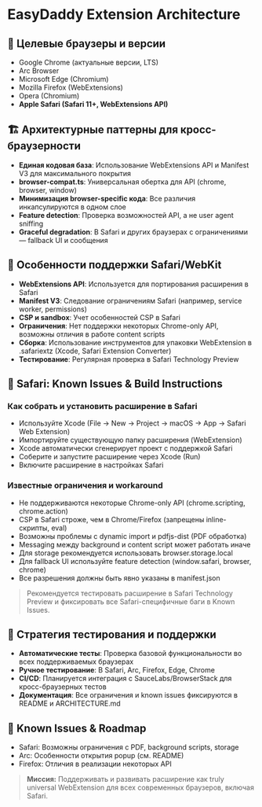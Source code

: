 # EasyDaddy Extension Architecture

## 🎯 Целевые браузеры и версии

- Google Chrome (актуальные версии, LTS)
- Arc Browser
- Microsoft Edge (Chromium)
- Mozilla Firefox (WebExtensions)
- Opera (Chromium)
- **Apple Safari (Safari 11+, WebExtensions API)**

## 🏗️ Архитектурные паттерны для кросс-браузерности

- **Единая кодовая база**: Использование WebExtensions API и Manifest V3 для максимального покрытия
- **browser-compat.ts**: Универсальная обертка для API (chrome, browser, window)
- **Минимизация browser-specific кода**: Все различия инкапсулируются в одном слое
- **Feature detection**: Проверка возможностей API, а не user agent sniffing
- **Graceful degradation**: В Safari и других браузерах с ограничениями — fallback UI и сообщения

## 🍏 Особенности поддержки Safari/WebKit

- **WebExtensions API**: Используется для портирования расширения в Safari
- **Manifest V3**: Следование ограничениям Safari (например, service worker, permissions)
- **CSP и sandbox**: Учет особенностей CSP в Safari
- **Ограничения**: Нет поддержки некоторых Chrome-only API, возможны отличия в работе content scripts
- **Сборка**: Использование инструментов для упаковки WebExtension в .safariextz (Xcode, Safari Extension Converter)
- **Тестирование**: Регулярная проверка в Safari Technology Preview

## 🍏 Safari: Known Issues & Build Instructions

### Как собрать и установить расширение в Safari

- Используйте Xcode (File → New → Project → macOS → App → Safari Web Extension)
- Импортируйте существующую папку расширения (WebExtension)
- Xcode автоматически сгенерирует проект с поддержкой Safari
- Соберите и запустите расширение через Xcode (Run)
- Включите расширение в настройках Safari

### Известные ограничения и workaround

- Не поддерживаются некоторые Chrome-only API (chrome.scripting, chrome.action)
- CSP в Safari строже, чем в Chrome/Firefox (запрещены inline-скрипты, eval)
- Возможны проблемы с dynamic import и pdfjs-dist (PDF обработка)
- Messaging между background и content script может работать иначе
- Для storage рекомендуется использовать browser.storage.local
- Для fallback UI используйте feature detection (window.safari, browser, chrome)
- Все разрешения должны быть явно указаны в manifest.json

> Рекомендуется тестировать расширение в Safari Technology Preview и фиксировать все Safari-специфичные баги в Known Issues.

## 🧪 Стратегия тестирования и поддержки

- **Автоматические тесты**: Проверка базовой функциональности во всех поддерживаемых браузерах
- **Ручное тестирование**: В Safari, Arc, Firefox, Edge, Chrome
- **CI/CD**: Планируется интеграция с SauceLabs/BrowserStack для кросс-браузерных тестов
- **Документация**: Все ограничения и known issues фиксируются в README и ARCHITECTURE.md

## 🚩 Known Issues & Roadmap

- Safari: Возможны ограничения с PDF, background scripts, storage
- Arc: Особенности открытия popup (см. README)
- Firefox: Отличия в реализации некоторых API

> **Миссия:** Поддерживать и развивать расширение как truly universal WebExtension для всех современных браузеров, включая Safari. 